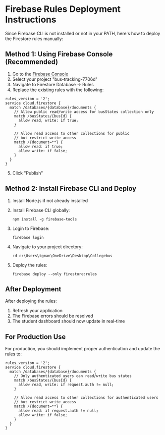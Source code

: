 # Firebase Rules Deployment Instructions

Since Firebase CLI is not installed or not in your PATH, here's how to deploy the Firestore rules manually:

## Method 1: Using Firebase Console (Recommended)

1. Go to the [Firebase Console](https://console.firebase.google.com/)
2. Select your project "bus-tracking-7706d"
3. Navigate to Firestore Database → Rules
4. Replace the existing rules with the following:

```
rules_version = '2';
service cloud.firestore {
  match /databases/{database}/documents {
    // Allow public read/write access for busStates collection only
    match /busStates/{busId} {
      allow read, write: if true;
    }
    
    // Allow read access to other collections for public
    // but restrict write access
    match /{document=**} {
      allow read: if true;
      allow write: if false;
    }
  }
}
```

5. Click "Publish"

## Method 2: Install Firebase CLI and Deploy

1. Install Node.js if not already installed
2. Install Firebase CLI globally:
   ```
   npm install -g firebase-tools
   ```

3. Login to Firebase:
   ```
   firebase login
   ```

4. Navigate to your project directory:
   ```
   cd c:\Users\tgman\OneDrive\Desktop\Collegebus
   ```

5. Deploy the rules:
   ```
   firebase deploy --only firestore:rules
   ```

## After Deployment

After deploying the rules:
1. Refresh your application
2. The Firebase errors should be resolved
3. The student dashboard should now update in real-time

## For Production Use

For production, you should implement proper authentication and update the rules to:

```
rules_version = '2';
service cloud.firestore {
  match /databases/{database}/documents {
    // Only authenticated users can read/write bus states
    match /busStates/{busId} {
      allow read, write: if request.auth != null;
    }
    
    // Allow read access to other collections for authenticated users
    // but restrict write access
    match /{document=**} {
      allow read: if request.auth != null;
      allow write: if false;
    }
  }
}
```